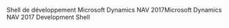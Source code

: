 <span data-ttu-id="a2a37-101">Shell de développement Microsoft Dynamics NAV 2017</span><span class="sxs-lookup"><span data-stu-id="a2a37-101">Microsoft Dynamics NAV 2017 Development Shell</span></span>